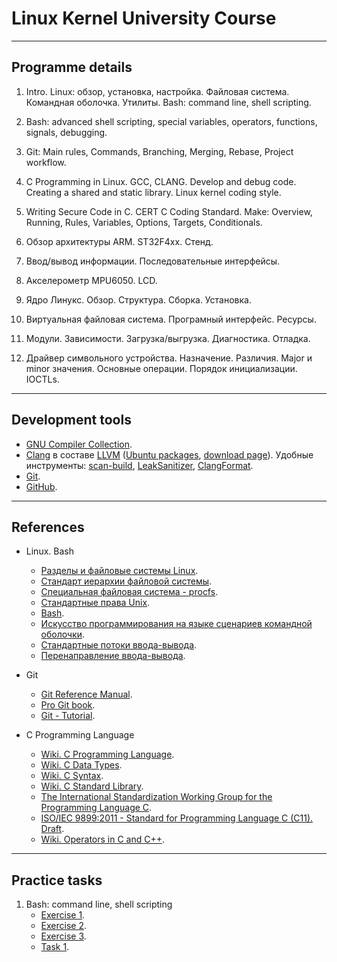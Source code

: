 # Linux Kernel University Course

---

## Programme details

1. Intro. Linux: обзор, установка, настройка. Файловая система. Командная оболочка. Утилиты. Bash: command line, shell scripting.

2. Bash: advanced shell scripting, special variables, operators, functions, signals, debugging.

3. Git: Main rules, Commands, Branching, Merging, Rebase, Project workflow.

4. C Programming in Linux. GCC, CLANG. Develop and debug code. Creating a shared and static library. Linux kernel coding style.

5. Writing Secure Code in C. CERT C Coding Standard. Make: Overview, Running, Rules, Variables, Options, Targets, Conditionals.

6. Обзор архитектуры ARM. ST32F4xx. Стенд.

7. Ввод/вывод информации. Последовательные интерфейсы.

8. Акселерометр MPU6050. LCD.

9. Ядро Линукс. Обзор. Структура. Сборка. Установка.

10. Виртуальная файловая система. Програмный интерфейс. Ресурсы.

11. Модули. Зависимости. Загрузка/выгрузка. Диагностика. Отладка.

12. Драйвер символьного устройства. Назначение. Различия. Major и minor значения. Основные операции. Порядок инициализации. IOCTLs.

---

<span id="soft"></span>
## Development tools

- [GNU Compiler Collection](https://en.wikipedia.org/wiki/GNU_Compiler_Collection).
- [Clang](https://en.wikipedia.org/wiki/Clang) в составе [LLVM](https://en.wikipedia.org/wiki/LLVM) ([Ubuntu packages](https://apt.llvm.org/), [download page](http://releases.llvm.org/download.html)). Удобные инструменты: [scan-build](https://clang-analyzer.llvm.org/scan-build.html), [LeakSanitizer](https://clang.llvm.org/docs/LeakSanitizer.html), [ClangFormat](https://clang.llvm.org/docs/ClangFormat.html).
- [Git](https://git-scm.com/).
- [GitHub](https://github.com/).

---

<span id="references"></span>
## References


- Linux. Bash
	- [Разделы и файловые системы Linux](https://help.ubuntu.ru/wiki/%D1%80%D0%B0%D0%B7%D0%B4%D0%B5%D0%BB%D1%8B_%D0%B8_%D1%84%D0%B0%D0%B9%D0%BB%D0%BE%D0%B2%D1%8B%D0%B5_%D1%81%D0%B8%D1%81%D1%82%D0%B5%D0%BC%D1%8B_linux).
	- [Стандарт иерархии файловой системы](https://ru.wikipedia.org/wiki/FHS).
	- [Специальная файловая система - procfs](https://ru.wikipedia.org/wiki/Procfs).
	- [Стандартные права Unix](https://help.ubuntu.ru/wiki/%D1%81%D1%82%D0%B0%D0%BD%D0%B4%D0%B0%D1%80%D1%82%D0%BD%D1%8B%D0%B5_%D0%BF%D1%80%D0%B0%D0%B2%D0%B0_unix).
	- [Bash](https://ru.wikipedia.org/wiki/Bash).
	- [Искусство программирования на языке сценариев командной оболочки](http://www.opennet.ru/docs/RUS/bash_scripting_guide/).
	- [Стандартные потоки ввода-вывода](https://ru.wikipedia.org/wiki/%D0%A1%D1%82%D0%B0%D0%BD%D0%B4%D0%B0%D1%80%D1%82%D0%BD%D1%8B%D0%B5_%D0%BF%D0%BE%D1%82%D0%BE%D0%BA%D0%B8).
	- [Перенаправление ввода-вывода](https://ru.wikipedia.org/wiki/%D0%9F%D0%B5%D1%80%D0%B5%D0%BD%D0%B0%D0%BF%D1%80%D0%B0%D0%B2%D0%BB%D0%B5%D0%BD%D0%B8%D0%B5_%D0%B2%D0%B2%D0%BE%D0%B4%D0%B0-%D0%B2%D1%8B%D0%B2%D0%BE%D0%B4%D0%B0).

- Git
	- [Git Reference Manual](https://git-scm.com/docs).	
	- [Pro Git book](https://git-scm.com/book/en/v2).
	- [Git - Tutorial](https://www.vogella.com/tutorials/Git/article.html).

- C Programming Language
	- [Wiki. C Programming Language](https://en.wikipedia.org/wiki/C_(programming_language)).
	- [Wiki. C Data Types](https://en.wikipedia.org/wiki/C_data_types).
	- [Wiki. C Syntax](https://en.wikipedia.org/wiki/C_syntax).
	- [Wiki. C Standard Library](https://en.wikipedia.org/wiki/C_standard_library).
	- [The International Standardization Working Group for the Programming Language C](http://www.open-std.org/jtc1/sc22/wg14/).
	- [ISO/IEC 9899:2011 - Standard for Programming Language C (C11). Draft](http://www.open-std.org/jtc1/sc22/wg14/www/docs/n1570.pdf).
	- [Wiki. Operators in C and C++](https://en.wikipedia.org/wiki/Operators_in_C_and_C%2B%2B).

---

<span id="practice"></span>
## Practice tasks

1. Bash: command line, shell scripting
   - [Exercise 1](topic01/exercise01.md).
   - [Exercise 2](topic01/exercise02.md).
   - [Exercise 3](topic01/exercise03.md).
   - [Task 1](topic01/task01.md).

